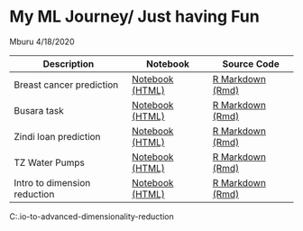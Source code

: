 My ML Journey/ Just having Fun
================
Mburu
4/18/2020

| Description                  | Notebook                                                                                                                                  | Source Code                                                                                                    |
| ---------------------------- | ----------------------------------------------------------------------------------------------------------------------------------------- | -------------------------------------------------------------------------------------------------------------- |
| Breast cancer prediction     | [Notebook (HTML)](https://m-mburu.github.io/breast_cancer_prediction/cancer_data.nb.html)                                                 | [R Markdown (Rmd)](breast_cancer_prediction/cancer_data.Rmd)                                                   |
| Busara task                  | [Notebook (HTML)](https://m-mburu.github.io/busara_task/busara-data-analysis.html)                                                        | [R Markdown (Rmd)](busara_task/busara%20data%20analysis.Rmd)                                                   |
| Zindi loan prediction        | [Notebook (HTML)](https://m-mburu.github.io/loan_prediction/loan_prediction.html)                                                         | [R Markdown (Rmd)](loan_prediction/loan_prediction.Rmd)                                                        |
| TZ Water Pumps               | [Notebook (HTML)](https://m-mburu.github.io/water_pumps_tz/water_pumps.html)                                                              | [R Markdown (Rmd)](water_pumps_tz/water_pumps.Rmd)                                                             |
| Intro to dimension reduction | [Notebook (HTML)](https://m-mburu.github.io/introduction-to-advanced-dimensionality-reduction/introduction_dimensionality_reduction.html) | [R Markdown (Rmd)](ntroduction-to-advanced-dimensionality-reduction/introduction_dimensionality_reduction.Rmd) |

C:.io-to-advanced-dimensionality-reduction
